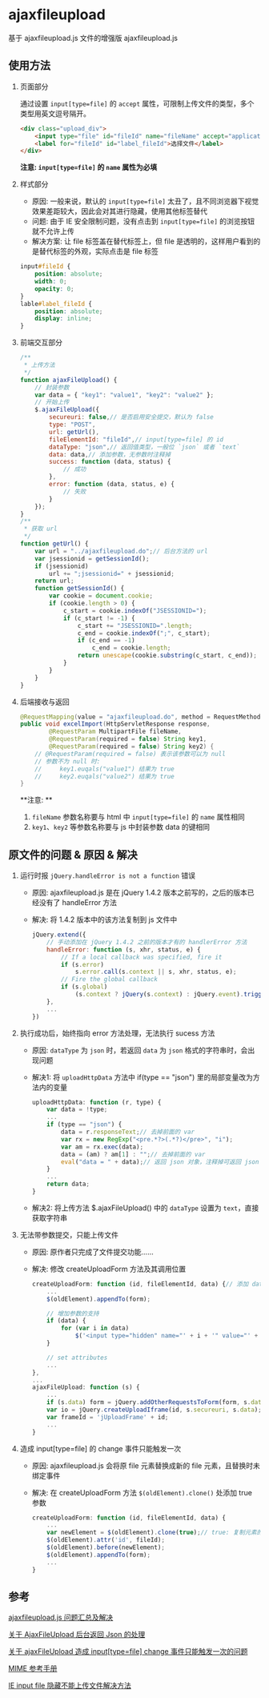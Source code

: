 # ajaxfileupload

基于 ajaxfileupload.js 文件的增强版 ajaxfileupload.js

## 使用方法

1. 页面部分

    通过设置 `input[type=file]` 的 `accept` 属性，可限制上传文件的类型，多个类型用英文逗号隔开。

    ```html
    <div class="upload_div">
        <input type="file" id="fileId" name="fileName" accept="application/vnd.ms-excel,application/vnd.openxmlformats-officedocument.spreadsheetml.sheet" />
        <label for="fileId" id="label_fileId">选择文件</label>
    </div>
    ```

    **注意: `input[type=file]` 的 `name` 属性为必填**

2. 样式部分

    * 原因: 一般来说，默认的 `input[type=file]` 太丑了，且不同浏览器下视觉效果差距较大，因此会对其进行隐藏，使用其他标签替代
    * 问题: 由于 IE 安全限制问题，没有点击到 `input[type=file]` 的浏览按钮就不允许上传
    * 解决方案: 让 file 标签盖在替代标签上，但 file 是透明的，这样用户看到的是替代标签的外观，实际点击是 file 标签

    ```css
    input#fileId {
        position: absolute;
        width: 0;
        opacity: 0;
    }
    lable#label_fileId {
        position: absolute;
        display: inline;
    }
    ```

3. 前端交互部分

    ```javascript
    /**
     * 上传方法
     */
    function ajaxFileUpload() {
        // 封装参数
        var data = { "key1": "value1", "key2": "value2" };
        // 开始上传
        $.ajaxFileUpload({
            secureuri: false,// 是否启用安全提交，默认为 false
            type: "POST",
            url: getUrl(),
            fileElementId: "fileId",// input[type=file] 的 id
            dataType: "json",// 返回值类型，一般位 `json` 或者 `text`
            data: data,// 添加参数，无参数时注释掉
            success: function (data, status) {
                // 成功
            },
            error: function (data, status, e) {
                // 失败
            }
        });
    }
    /**
     * 获取 url
     */
    function getUrl() {
        var url = "../ajaxfileupload.do";// 后台方法的 url
        var jsessionid = getSessionId();
        if (jsessionid)
            url += ";jsessionid=" + jsessionid;
        return url;
        function getSessionId() {
            var cookie = document.cookie;
            if (cookie.length > 0) {
                c_start = cookie.indexOf("JSESSIONID=");
                if (c_start != -1) {
                    c_start += "JSESSIONID=".length;
                    c_end = cookie.indexOf(";", c_start);
                    if (c_end == -1)
                        c_end = cookie.length;
                    return unescape(cookie.substring(c_start, c_end));
                }
            }
        }
    }
    ```

4. 后端接收与返回

    ```java
    @RequestMapping(value = "ajaxfileupload.do", method = RequestMethod.POST)
    public void excelImport(HttpServletResponse response,
            @RequestParam MultipartFile fileName,
            @RequestParam(required = false) String key1,
            @RequestParam(required = false) String key2) {
        // @RequestParam(required = false) 表示该参数可以为 null
        // 参数不为 null 时:
        //     key1.euqals("value1") 结果为 true
        //     key2.euqals("value2") 结果为 true
    }
    ```

    **注意: **
    1. `fileName` 参数名称要与 html 中 `input[type=file]` 的 `name` 属性相同
    2. `key1`、`key2` 等参数名称要与 js 中封装参数 data 的键相同

## 原文件的问题 & 原因 & 解决

1. 运行时报 `jQuery.handleError is not a function` 错误

    * 原因: ajaxfileupload.js 是在 jQuery 1.4.2 版本之前写的，之后的版本已经没有了 handleError 方法

    * 解决: 将 1.4.2 版本中的该方法复制到 js 文件中

        ```javascript
        jQuery.extend({
            // 手动添加在 jQuery 1.4.2 之前的版本才有的 handlerError 方法
            handleError: function (s, xhr, status, e) {
                // If a local callback was specified, fire it
                if (s.error)
                    s.error.call(s.context || s, xhr, status, e);
                // Fire the global callback
                if (s.global)
                    (s.context ? jQuery(s.context) : jQuery.event).trigger("ajaxError", [xhr, s, e]);
            },
            ...
        })
        ```

2. 执行成功后，始终指向 error 方法处理，无法执行 sucess 方法

    * 原因: `dataType` 为 `json` 时，若返回 `data` 为 `json` 格式的字符串时，会出现问题

    * 解决1: 将 `uploadHttpData` 方法中 if(type == "json") 里的局部变量改为方法内的变量

        ```javascript
        uploadHttpData: function (r, type) {
            var data = !type;
            ...
            if (type == "json") {
                data = r.responseText;// 去掉前面的 var
                var rx = new RegExp("<pre.*?>(.*?)</pre>", "i");
                var am = rx.exec(data);
                data = (am) ? am[1] : "";// 去掉前面的 var
                eval("data = " + data);// 返回 json 对象，注释掉可返回 json 格式的字符串
            }
            ...
            return data;
        }
        ```

    * 解决2: 将上传方法 $.ajaxFileUpload() 中的 `dataType` 设置为 `text`，直接获取字符串

3. 无法带参数提交，只能上传文件

    * 原因: 原作者只完成了文件提交功能……

    * 解决: 修改 createUploadForm 方法及其调用位置

        ```javascript
        createUploadForm: function (id, fileElementId, data) {// 添加 data 参数
            ...
            $(oldElement).appendTo(form);

            // 增加参数的支持
            if (data) {
                for (var i in data)
                    $('<input type="hidden" name="' + i + '" value="' + data[i] + '" />').appendTo(form);
            }

            // set attributes
            ...
        },
        ...
        ajaxFileUpload: function (s) {
            ...
            if (s.data) form = jQuery.addOtherRequestsToForm(form, s.data);
            var io = jQuery.createUploadIframe(id, s.secureuri, s.data);// 添加传入参数 s.data
            var frameId = 'jUploadFrame' + id;
            ...
        }
        ```

4. 造成 input[type=file] 的 change 事件只能触发一次

    * 原因: ajaxfileupload.js 会将原 file 元素替换成新的 file 元素，且替换时未绑定事件

    * 解决: 在 createUploadForm 方法 `$(oldElement).clone()` 处添加 true 参数

        ```javascript
        createUploadForm: function (id, fileElementId, data) {
            ...
            var newElement = $(oldElement).clone(true);// true: 复制元素的同时复制事件
            $(oldElement).attr('id', fileId);
            $(oldElement).before(newElement);
            $(oldElement).appendTo(form);
            ...
        }
        ```

## 参考

[ajaxfileupload.js 问题汇总及解决](https://blog.yadgen.com/?p=970)

[关于 AjaxFileUpload 后台返回 Json 的处理](https://blog.csdn.net/gisredevelopment/article/details/29869109)

[关于 ajaxFileUpload 造成 input[type=file] change 事件只能触发一次的问题](https://blog.csdn.net/sinat_34930640/article/details/77368681)

[MIME 参考手册](http://www.w3school.com.cn/media/media_mimeref.asp)

[IE input file 隐藏不能上传文件解决方法](http://www.qttc.net/201305334.html)
